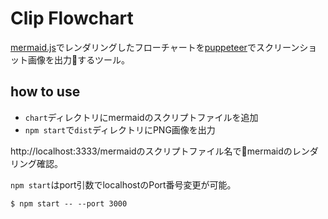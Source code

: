 Clip Flowchart
===

[mermaid.js](https://mermaidjs.github.io/)でレンダリングしたフローチャートを[puppeteer](https://github.com/GoogleChrome/puppeteer)でスクリーンショット画像を出力するツール。

## how to use

- `chart`ディレクトリにmermaidのスクリプトファイルを追加
- `npm start`で`dist`ディレクトリにPNG画像を出力

http://localhost:3333/mermaidのスクリプトファイル名でmermaidのレンダリング確認。

`npm start`はport引数でlocalhostのPort番号変更が可能。

```
$ npm start -- --port 3000
```
